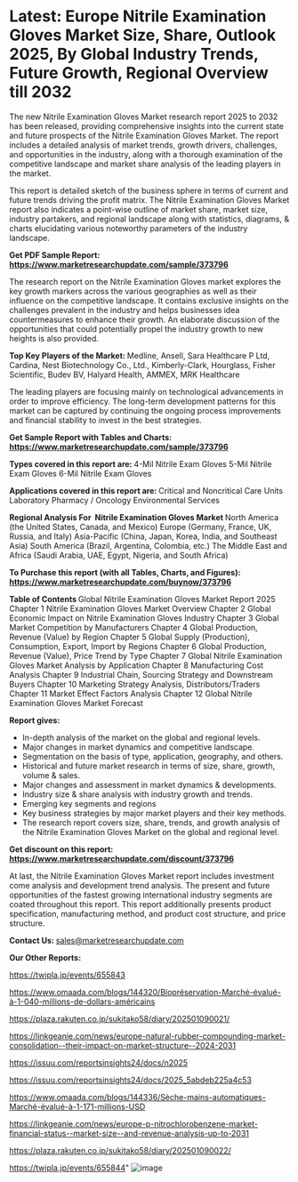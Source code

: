 # Latest: Europe Nitrile Examination Gloves Market Size, Share, Outlook 2025, By Global Industry Trends, Future Growth, Regional Overview till 2032

The new Nitrile Examination Gloves Market research report 2025 to 2032 has been released, providing comprehensive insights into the current state and future prospects of the Nitrile Examination Gloves Market. The report includes a detailed analysis of market trends, growth drivers, challenges, and opportunities in the industry, along with a thorough examination of the competitive landscape and market share analysis of the leading players in the market.

This report is detailed sketch of the business sphere in terms of current and future trends driving the profit matrix. The Nitrile Examination Gloves Market report also indicates a point-wise outline of market share, market size, industry partakers, and regional landscape along with statistics, diagrams, &amp; charts elucidating various noteworthy parameters of the industry landscape.

<strong><b>Get PDF Sample Report: <a href=https://www.marketresearchupdate.com/sample/373796>https://www.marketresearchupdate.com/sample/373796</a></b></strong>

The research report on the Nitrile Examination Gloves market explores the key growth markers across the various geographies as well as their influence on the competitive landscape. It contains exclusive insights on the challenges prevalent in the industry and helps businesses idea countermeasures to enhance their growth. An elaborate discussion of the opportunities that could potentially propel the industry growth to new heights is also provided.

<strong><b>Top Key Players of the Market:
</b></strong>Medline, Ansell, Sara Healthcare P Ltd, Cardina, Nest Biotechnology Co., Ltd., Kimberly-Clark, Hourglass, Fisher Scientific, Budev BV, Halyard Health, AMMEX, MRK Healthcare<strong><b>
</b></strong>

The leading players are focusing mainly on technological advancements in order to improve efficiency. The long-term development patterns for this market can be captured by continuing the ongoing process improvements and financial stability to invest in the best strategies.

<strong><b>Get Sample Report with Tables and Charts: <a href=https://www.marketresearchupdate.com/sample/373796>https://www.marketresearchupdate.com/sample/373796</a></b></strong>

<strong><b>Types covered in this report are:
</b></strong>4-Mil Nitrile Exam Gloves
5-Mil Nitrile Exam Gloves
6-Mil Nitrile Exam Gloves<strong><b>
</b></strong>

<strong><b>Applications covered in this report are:
</b></strong>Critical and Noncritical Care Units
Laboratory
Pharmacy / Oncology
Environmental Services<strong><b>
</b></strong>

<strong><b>Regional Analysis For  Nitrile Examination Gloves Market</b></strong><strong><b>
</b></strong>North America (the United States, Canada, and Mexico)
Europe (Germany, France, UK, Russia, and Italy)
Asia-Pacific (China, Japan, Korea, India, and Southeast Asia)
South America (Brazil, Argentina, Colombia, etc.)
The Middle East and Africa (Saudi Arabia, UAE, Egypt, Nigeria, and South Africa)

<strong><b>To Purchase this report (with all Tables, Charts, and Figures): <a href=https://www.marketresearchupdate.com/buynow/373796>https://www.marketresearchupdate.com/buynow/373796</a></b></strong>

<strong><b>Table of Contents</b></strong><strong><b>
</b></strong>Global Nitrile Examination Gloves Market Report 2025
Chapter 1 Nitrile Examination Gloves Market Overview
Chapter 2 Global Economic Impact on Nitrile Examination Gloves Industry
Chapter 3 Global Market Competition by Manufacturers
Chapter 4 Global Production, Revenue (Value) by Region
Chapter 5 Global Supply (Production), Consumption, Export, Import by Regions
Chapter 6 Global Production, Revenue (Value), Price Trend by Type
Chapter 7 Global Nitrile Examination Gloves Market Analysis by Application
Chapter 8 Manufacturing Cost Analysis
Chapter 9 Industrial Chain, Sourcing Strategy and Downstream Buyers
Chapter 10 Marketing Strategy Analysis, Distributors/Traders
Chapter 11 Market Effect Factors Analysis
Chapter 12 Global Nitrile Examination Gloves Market Forecast

<strong><b>Report gives:</b></strong>

- In-depth analysis of the market on the global and regional levels.
- Major changes in market dynamics and competitive landscape.
- Segmentation on the basis of type, application, geography, and others.
- Historical and future market research in terms of size, share, growth, volume &amp; sales.
- Major changes and assessment in market dynamics &amp; developments.
- Industry size &amp; share analysis with industry growth and trends.
- Emerging key segments and regions
- Key business strategies by major market players and their key methods.
- The research report covers size, share, trends, and growth analysis of the Nitrile Examination Gloves Market on the global and regional level.

<strong><b>Get discount on this report: <a href=https://www.marketresearchupdate.com/discount/373796>https://www.marketresearchupdate.com/discount/373796</a></b></strong>

At last, the Nitrile Examination Gloves Market report includes investment come analysis and development trend analysis. The present and future opportunities of the fastest growing international industry segments are coated throughout this report. This report additionally presents product specification, manufacturing method, and product cost structure, and price structure.

<strong><b>Contact Us:
</b></strong>sales@marketresearchupdate.com

<strong>Our Other Reports:</strong>

<a href=https://twipla.jp/events/655843>https://twipla.jp/events/655843</a>

<a href=https://www.omaada.com/blogs/144320/Biopréservation-Marché-évalué-à-1-040-millions-de-dollars-américains>https://www.omaada.com/blogs/144320/Biopréservation-Marché-évalué-à-1-040-millions-de-dollars-américains</a>

<a href=https://plaza.rakuten.co.jp/sukitako58/diary/202501090021/>https://plaza.rakuten.co.jp/sukitako58/diary/202501090021/</a>

<a href=https://linkgeanie.com/news/europe-natural-rubber-compounding-market-consolidation--their-impact-on-market-structure--2024-2031>https://linkgeanie.com/news/europe-natural-rubber-compounding-market-consolidation--their-impact-on-market-structure--2024-2031</a>

<a href=https://issuu.com/reportsinsights24/docs/n2025>https://issuu.com/reportsinsights24/docs/n2025</a>

<a href=https://issuu.com/reportsinsights24/docs/2025_5abdeb225a4c53>https://issuu.com/reportsinsights24/docs/2025_5abdeb225a4c53</a>

<a href=https://www.omaada.com/blogs/144336/Sèche-mains-automatiques-Marché-évalué-à-1-171-millions-USD>https://www.omaada.com/blogs/144336/Sèche-mains-automatiques-Marché-évalué-à-1-171-millions-USD</a>

<a href=https://linkgeanie.com/news/europe-p-nitrochlorobenzene-market-financial-status--market-size--and-revenue-analysis-up-to-2031>https://linkgeanie.com/news/europe-p-nitrochlorobenzene-market-financial-status--market-size--and-revenue-analysis-up-to-2031</a>

<a href=https://plaza.rakuten.co.jp/sukitako58/diary/202501090022/>https://plaza.rakuten.co.jp/sukitako58/diary/202501090022/</a>

<a href=https://twipla.jp/events/655844>https://twipla.jp/events/655844</a>"
![image](https://github.com/user-attachments/assets/c9306e64-1625-43e6-9dd9-e117105fcaab)
